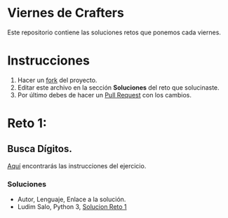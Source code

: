# Viernes de Crafters
Este repositorio contiene las soluciones retos que ponemos cada viernes.

# Instrucciones
1. Hacer un [fork](https://help.github.com/articles/fork-a-repo/) del proyecto.
2. Editar este archivo en la sección <b>Soluciones</b> del reto que solucinaste.
3. Por último debes de hacer un [Pull Request](https://help.github.com/articles/creating-a-pull-request-from-a-fork/) con los cambios.


# Reto 1:
## Busca Dígitos.
[Aquí](https://mentealgoritmica.blogspot.com/2018/06/reto-001.html) encontrarás las instrucciones del ejercicio.
### Soluciones
* Autor, Lenguaje, Enlace a la solución.
* Ludim Salo, Python 3, [Solucion Reto 1](https://github.com/Ludim/crafters-fridays/blob/master/reto-1-soluciones/find_digits_ludim.py)